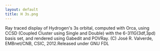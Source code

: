 ```yaml
---
layout: default
title: H 3s.png
---
```


Ray traced display of Hydrogen's 3s orbital, computed with Orca, using CCSD (Coupled Cluster using Single and Double) with the 6-311G(3df,3pd) basis set, and rendered using Gabedit and POVRay. (C) José R. Valverde, EMBnet/CNB, CSIC, 2012.Released under GNU FDL
